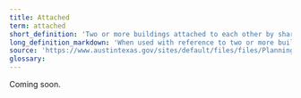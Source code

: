 ```yaml
---
title: Attached
term: attached
short_definition: 'Two or more buildings attached to each other by shared walls, a covered porch, or passageway.'
long_definition_markdown: 'When used with reference to two or more buildings, attached means having one or more common walls or being joined by a covered porch, loggia, or passageway.'
source: 'https://www.austintexas.gov/sites/default/files/files/Planning/CodeNEXT/ALDC_PRD_23_LandDevelopmentCode_Combined_2017_0130_web.pdf'
glossary:
---
```



Coming soon.